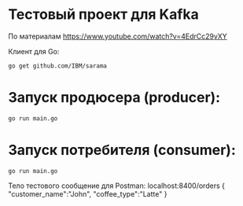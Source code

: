 # Тестовый проект для Kafka

По материалам https://www.youtube.com/watch?v=4EdrCc29vXY

Клиент для Go:
```bash
go get github.com/IBM/sarama
```


# Запуск продюсера (producer):

```bash
go run main.go
```

# Запуск потребителя (consumer):

```bash
go run main.go
```



Тело тестового сообщение для Postman:
localhost:8400/orders
{
"customer_name":"John",
"coffee_type":"Latte"
}